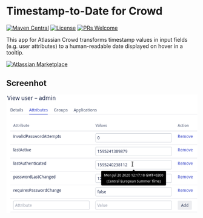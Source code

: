 # Timestamp-to-Date for Crowd 

[![Maven Central](https://maven-badges.herokuapp.com/maven-central/de.aservo/timestamp-to-date-crowd-plugin/badge.svg)](https://search.maven.org/artifact/de.aservo/timestamp-to-date-crowd-plugin)
[![License](https://img.shields.io/badge/License-Apache%202.0-blue.svg)](https://opensource.org/licenses/Apache-2.0)
[![PRs Welcome](https://img.shields.io/badge/PRs-welcome-brightgreen.svg?style=flat-square)](http://makeapullrequest.com)

This app for Atlassian Crowd transforms timestamp values in input fields (e.g. user attributes) to a human-readable date displayed on hover in a tooltip.

[![Atlassian Marketplace](https://aservo.github.io/img/atlassian_marketplace_badge_light_200.png)](https://marketplace.atlassian.com/apps/1222750/timestamp-to-date-for-crowd)

## Screenhot

![preview](.preview.png "Timestamp-to-date translation")
